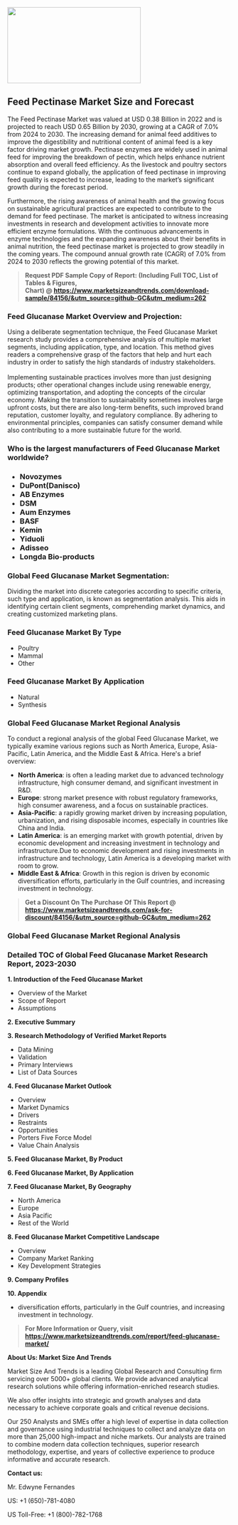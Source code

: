 <p><img class="alignnone size-medium wp-image-20088" src="https://ffe5etoiles.com/wp-content/uploads/2024/12/MST1-300x171.png" alt="" width="300" height="171" /></p><h2>Feed Pectinase Market Size and Forecast</h2><p>The Feed Pectinase Market was valued at USD 0.38 Billion in 2022 and is projected to reach USD 0.65 Billion by 2030, growing at a CAGR of 7.0% from 2024 to 2030. The increasing demand for animal feed additives to improve the digestibility and nutritional content of animal feed is a key factor driving market growth. Pectinase enzymes are widely used in animal feed for improving the breakdown of pectin, which helps enhance nutrient absorption and overall feed efficiency. As the livestock and poultry sectors continue to expand globally, the application of feed pectinase in improving feed quality is expected to increase, leading to the market’s significant growth during the forecast period.</p><p>Furthermore, the rising awareness of animal health and the growing focus on sustainable agricultural practices are expected to contribute to the demand for feed pectinase. The market is anticipated to witness increasing investments in research and development activities to innovate more efficient enzyme formulations. With the continuous advancements in enzyme technologies and the expanding awareness about their benefits in animal nutrition, the feed pectinase market is projected to grow steadily in the coming years. The compound annual growth rate (CAGR) of 7.0% from 2024 to 2030 reflects the growing potential of this market.</p></p><blockquote id="" class=""><strong>Request PDF Sample Copy of Report: (Including Full TOC, List of Tables &amp; Figures, Chart)&nbsp;@&nbsp;<strong><a href="https://www.marketsizeandtrends.com/download-sample/84156/&utm_source=github-GC&utm_medium=262" target="_blank">https://www.marketsizeandtrends.com/download-sample/84156/&utm_source=github-GC&utm_medium=262</a></strong></strong></blockquote><h3 id="" class="">Feed Glucanase Market&nbsp;Overview and Projection:</h3><p id="" class="">Using a deliberate segmentation technique, the Feed Glucanase Market research study provides a comprehensive analysis of multiple market segments, including application, type, and location. This method gives readers a comprehensive grasp of the factors that help and hurt each industry in order to satisfy the high standards of industry stakeholders. <br /> <br />Implementing sustainable practices involves more than just designing products; other operational changes include using renewable energy, optimizing transportation, and adopting the concepts of the circular economy. Making the transition to sustainability sometimes involves large upfront costs, but there are also long-term benefits, such improved brand reputation, customer loyalty, and regulatory compliance. By adhering to environmental principles, companies can satisfy consumer demand while also contributing to a more sustainable future for the world.</p><h3 id="" class="">Who is the largest manufacturers of&nbsp;Feed Glucanase Market worldwide?</h3><h3 class=""><p><ul><li>Novozymes </li><li> DuPont(Danisco) </li><li> AB Enzymes </li><li> DSM </li><li> Aum Enzymes </li><li> BASF </li><li> Kemin </li><li> Yiduoli </li><li> Adisseo </li><li> Longda Bio-products</li></ul></p></h3><h3 id="" class="">Global&nbsp;Feed Glucanase Market Segmentation:</h3><p id="" class="">Dividing the market into discrete categories according to specific criteria, such type and application, is known as segmentation analysis. This aids in identifying certain client segments, comprehending market dynamics, and creating customized marketing plans.</p><h3 id="" class="">Feed Glucanase Market&nbsp;By Type</h3><p><p><ul><li>Poultry</li><li> Mammal</li><li> Other</p></li></ul></p></p><h3 id="" class="">Feed Glucanase Market&nbsp;By Application</h3><p class=""><p><ul><li>Natural</li><li> Synthesis</li></ul></p></p><h3 id="" class="">Global Feed Glucanase Market Regional Analysis</h3><p id="" class="">To conduct a regional analysis of the global Feed Glucanase Market, we typically examine various regions such as North America, Europe, Asia-Pacific, Latin America, and the Middle East &amp; Africa. Here's a brief overview:</p><ul><li><strong>North America</strong>: is often a leading market due to advanced technology infrastructure, high consumer demand, and significant investment in R&amp;D.</li><li><strong>Europe</strong>: strong market presence with robust regulatory frameworks, high consumer awareness, and a focus on sustainable practices.</li><li><strong>Asia-Pacific</strong>: a rapidly growing market driven by increasing population, urbanization, and rising disposable incomes, especially in countries like China and India.</li><li><strong>Latin America</strong>: is an emerging market with growth potential, driven by economic development and increasing investment in technology and infrastructure.Due to economic development and rising investments in infrastructure and technology, Latin America is a developing market with room to grow.</li><li><strong>Middle East &amp; Africa</strong>: Growth in this region is driven by economic diversification efforts, particularly in the Gulf countries, and increasing investment in technology.</li></ul><blockquote id="" class=""><strong>Get a Discount On The Purchase Of This Report @ <strong><a href="https://www.marketsizeandtrends.com/ask-for-discount/84156/&utm_source=github-GC&utm_medium=262" target="_blank">https://www.marketsizeandtrends.com/ask-for-discount/84156/&utm_source=github-GC&utm_medium=262</a></strong></strong></blockquote><h3 id="" class="">Global Feed Glucanase Market Regional Analysis</h3><h3 id="" class="">Detailed TOC of Global Feed Glucanase Market Research Report, 2023-2030</h3><p id="" class=""><strong>1. Introduction of the Feed Glucanase Market</strong></p><ul><li>Overview of the Market</li><li>Scope of Report</li><li>Assumptions</li></ul><p id="" class=""><strong>2. Executive Summary</strong></p><p id="" class=""><strong>3. Research Methodology of Verified Market Reports</strong></p><ul><li>Data Mining</li><li>Validation</li><li>Primary Interviews</li><li>List of Data Sources</li></ul><p id="" class=""><strong>4. Feed Glucanase Market Outlook</strong></p><ul><li>Overview</li><li>Market Dynamics</li><li>Drivers</li><li>Restraints</li><li>Opportunities</li><li>Porters Five Force Model</li><li>Value Chain Analysis</li></ul><p id="" class=""><strong>5. Feed Glucanase Market, By Product</strong></p><p id="" class=""><strong>6. Feed Glucanase Market, By Application</strong></p><p id="" class=""><strong>7. Feed Glucanase Market, By Geography</strong></p><ul><li>North America</li><li>Europe</li><li>Asia Pacific</li><li>Rest of the World</li></ul><p id="" class=""><strong>8. Feed Glucanase Market Competitive Landscape</strong></p><ul><li>Overview</li><li>Company Market Ranking</li><li>Key Development Strategies</li></ul><p id="" class=""><strong>9. Company Profiles</strong></p><p id="" class=""><strong>10. Appendix</strong></p><ul><li>diversification efforts, particularly in the Gulf countries, and increasing investment in technology.</li></ul><blockquote id="" class=""><strong>For More Information or Query, visit <strong><strong><a href="https://www.marketsizeandtrends.com/report/feed-glucanase-market/" target="_blank">https://www.marketsizeandtrends.com/report/feed-glucanase-market/</a></strong></strong></strong></blockquote><p id="" class=""><strong>About Us: Market Size And Trends</strong></p><p id="" class="">Market Size And Trends is a leading Global Research and Consulting firm servicing over 5000+ global clients. We provide advanced analytical research solutions while offering information-enriched research studies.</p><p id="" class="">We also offer insights into strategic and growth analyses and data necessary to achieve corporate goals and critical revenue decisions.</p><p id="" class="">Our 250 Analysts and SMEs offer a high level of expertise in data collection and governance using industrial techniques to collect and analyze data on more than 25,000 high-impact and niche markets. Our analysts are trained to combine modern data collection techniques, superior research methodology, expertise, and years of collective experience to produce informative and accurate research.</p><p id="" class=""><strong>Contact us:</strong></p><p id="" class="">Mr. Edwyne Fernandes</p><p id="" class="">US: +1 (650)-781-4080</p><p id="" class="">US Toll-Free: +1 (800)-782-1768</p>
